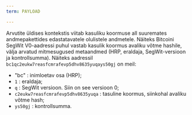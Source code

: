 ```yaml
---
term: PAYLOAD

---
```

Arvutite üldises kontekstis viitab kasuliku koormuse all suuremates andmepakettides edastatavatele olulistele andmetele. Näiteks Bitcoini SegWit V0-aadressi puhul vastab kasulik koormus avaliku võtme hashile, välja arvatud mitmesugused metaandmed (HRP, eraldaja, SegWit-versioon ja kontrollsumma). Näiteks aadressil `bc1qc2eukw7reasfcmrafevp5dhv8635yuqays50gj` on meil:


- "bc" : inimloetav osa (HRP);
- `1` : eraldaja;
- `q` : SegWit versioon. Siin on see versioon 0;
- `c2eukw7reasfcmrafevp5dhv8635yuqa` : tasuline koormus, siinkohal avaliku võtme hash;
- `ys50gj` : kontrollsumma.